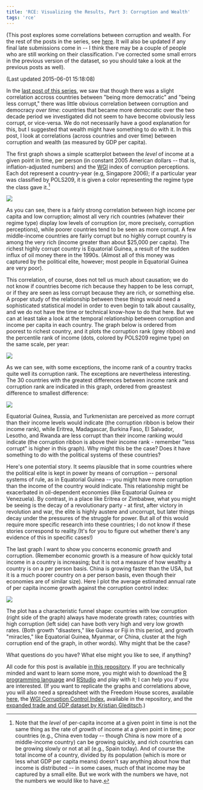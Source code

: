 ```yaml
---
title: 'RCE: Visualizing the Results, Part 3: Corruption and Wealth'
tags: 'rce'
---
```



(This post explores some correlations between corruption and wealth. For the rest of the posts in the series, see [here](http://politicalpathologies.blogspot.co.nz/search/label/rce). It will also be updated if any final late submissions come in -- I think there may be a couple of people who are still working on their classification. I've corrected some small errors in the previous version of the dataset, so you should take a look at the previous posts as well).

(Last updated 2015-06-01 15:18:08)



In the [last post of this series](http://politicalpathologies.blogspot.com/2015/05/rce-visualizing-results-part-ii.html), we saw that though there was a slight correlation accross countries between "being more democratic" and "being less corrupt," there was little obvious correlation between corruption and democracy *over time*: countries that became more democratic over the two decade period we investigated did not seem to have become obviously less corrupt, or vice-versa. We do not necessarily have a good explanation for this, but I suggested that wealth might have something to do with it. In this post, I look at correlations (across countries and over time) between corruption and wealth (as measured by GDP per capita).

The first graph shows a simple scatterplot between the *level* of income at a given point in time, per person (in constant 2005 American dollars -- that is, inflation-adjusted numbers) and the [WGI][WGI] index of corruption perceptions. Each dot represent a country-year (e.g, Singapore 2006); if a particular year was classified by POLS209, it is given a color representing the regime type the class gave it.[^Levels]

![](https://github.com/xmarquez/RCE-2015/raw/master/Wealth_Correlations_files/figure-html/unnamed-chunk-1-1.png?raw=TRUE)

As you can see, there is a fairly strong correlation between high income per capita and low corruption; almost all very rich countries (whatever their regime type) display low levels of corruption (or, more precisely, corruption perceptions), while poorer countries tend to be seen as more corrupt. A few middle-income countries are fairly corrupt but no highly corrupt country is among the very rich (income greater than about $25,000 per capita). The richest highly corrupt country is Equatorial Guinea, a result of the sudden influx of oil money there in the 1990s. (Almost all of this money was captured by the political elite, however; most people in Equatorial Guinea are very poor).

This correlation, of course, does not tell us much about causation; we do not know if countries become rich because they happen to be less corrupt, or if they are seen as less corrupt because they are rich, or something else. A proper study of the relationship between these things would need a sophisticated statistical model in order to even begin to talk about causality, and we do not have the time or technical know-how to do that here. But we can at least take a look at the temporal relationship between corruption and income per capita in each country. The graph below is ordered from poorest to richest country, and it plots the corruption rank (grey ribbon) and the percentile rank of income (dots, colored by POLS209 regime type) on the same scale, per year:

![](https://github.com/xmarquez/RCE-2015/raw/master/Wealth_Correlations_files/figure-html/unnamed-chunk-2-1.png?raw=TRUE)

As we can see, with some exceptions, the income rank of a country tracks quite well its corruption rank. The exceptions are nevertheless interesting. The 30 countries with the greatest differences between income rank and corruption rank are indicated in this graph, ordered from greastest difference to smallest difference:

![](https://github.com/xmarquez/RCE-2015/raw/master/Wealth_Correlations_files/figure-html/unnamed-chunk-3-1.png?raw=TRUE)

Equatorial Guinea, Russia, and Turkmenistan are perceived as *more* corrupt than their income levels would indicate (the corruption ribbon is below their income rank), while Eritrea, Madagascar, Burkina Faso, El Salvador, Lesotho, and Rwanda are less corrupt than their income ranking would indicate (the corruption ribbon is above their income rank - remember "less corrupt" is higher in this graph). Why might this be the case? Does it have something to do with the political systems of these countries?

Here's one potential story. It seems plausible that in some countries where the political elite is kept in power by means of corruption -- personal systems of rule, as in Equatorial Guinea -- you might have more corruption than the income of the country would indicate. This relationship might be exacerbated in oil-dependent economies (like Equatorial Guinea or Venezuela). By contrast, in a place like Eritrea or Zimbabwe, what you might be seeing is the decay of a revolutionary party - at first, after victory in revolution and war, the elite is highly austere and uncorrupt, but later things decay under the pressures of the struggle for power. But all of this would require more specific research into these countries; I do not know if these stories correspond to reality.(It's for you to figure out whether there's any evidence of this in specific cases!)

The last graph I want to show you concerns economic *growth* and corruption. (Remember economic growth is a measure of how quickly total income in a country is increasing; but it is not a measure of how wealthy a country is on a per person basis. China is growing faster than the USA, but it is a much poorer country on a per person basis, even though their economies are of similar size). Here I plot the average estimated annual rate of per capita income growth against the corruption control index:

![](https://github.com/xmarquez/RCE-2015/raw/master/Wealth_Correlations_files/figure-html/unnamed-chunk-4-1.png?raw=TRUE)

The plot has a characteristic funnel shape: countries with low corruption (right side of the graph) always have moderate growth rates; countries with high corruption (left side) can have both very high and very low growth rates. (Both growth "disasters," like Guinea or Fiji in this period, and growth "miracles," like Equatorial Guinea, Myanmar, or China, cluster at the high corruption end of the graph, in other words). Why might that be the case?

What questions do you have? What else might you like to see, if anything?

All code for this post is available [in this repository][Code]. If you are technically minded and want to learn some more, you might wish to download the [R programming language](http://www.r-project.org/) and [RStudio](http://www.rstudio.com/) and play with it; I can help you if you are interested. (If you want to replicate the graphs and correlations above, you will also need a spreadsheet with the Freedom House scores, available [here](https://drive.google.com/file/d/0B5wyt4eDq98GZVhUamRKVXJpLVU/view?usp=sharing), the [WGI Corruption Control Index][WGI], available in the repository, and the [expanded trade and GDP dataset by Kristian Gleditsch][Gleditsch].)

[^Levels]: Note that the *level* of per-capita income at a given point in time is not the same thing as the rate of *growth* of income at a given point in time; poor countries (e.g., China even today -- though China is now more of a middle-income country) can be growing quickly, and rich countries can be growing slowly or not at all (e.g., Spain today). And of course the total income of a country, divided by its population (which is more or less what GDP per capita means) doesn't say anything about how that income is distributed -- in some cases, much of that income may be captured by a small elite. But we work with the numbers we have, not the numbers we would like to have.

[Rydland]: http://www.nsd.uib.no/rapport/nsd_rapport124.pdf
[WGI]: http://info.worldbank.org/governance/wgi/index.aspx#doc-methodology
[TI]: http://www.transparency.org/
[Code]: https://github.com/xmarquez/RCE-2015
[Polity]: http://www.systemicpeace.org/inscr/
[FH]: http://freedomhouse.org
[Gleditsch]: http://privatewww.essex.ac.uk/~ksg/exptradegdp.html
